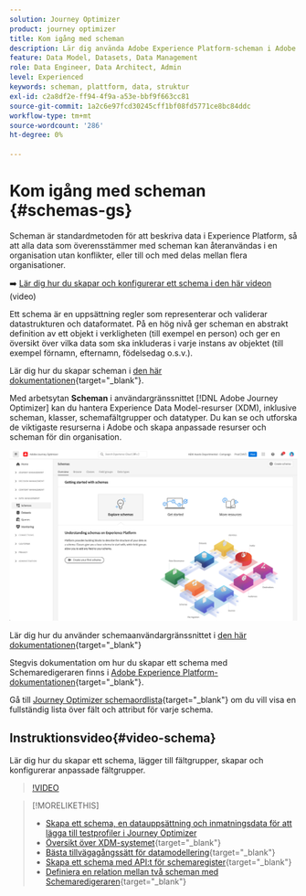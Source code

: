 ```yaml
---
solution: Journey Optimizer
product: journey optimizer
title: Kom igång med scheman
description: Lär dig använda Adobe Experience Platform-scheman i Adobe Journey Optimizer
feature: Data Model, Datasets, Data Management
role: Data Engineer, Data Architect, Admin
level: Experienced
keywords: scheman, plattform, data, struktur
exl-id: c2a8df2e-ff94-4f9a-a53e-bbf9f663cc81
source-git-commit: 1a2c6e97fcd30245cff1bf08fd5771ce8bc84ddc
workflow-type: tm+mt
source-wordcount: '286'
ht-degree: 0%

---
```


# Kom igång med scheman {#schemas-gs}

Scheman är standardmetoden för att beskriva data i Experience Platform, så att alla data som överensstämmer med scheman kan återanvändas i en organisation utan konflikter, eller till och med delas mellan flera organisationer.

➡️ [Lär dig hur du skapar och konfigurerar ett schema i den här videon](#video-schema) (video)

Ett schema är en uppsättning regler som representerar och validerar datastrukturen och dataformatet. På en hög nivå ger scheman en abstrakt definition av ett objekt i verkligheten (till exempel en person) och ger en översikt över vilka data som ska inkluderas i varje instans av objektet (till exempel förnamn, efternamn, födelsedag o.s.v.).

Lär dig hur du skapar scheman i [den här dokumentationen](https://experienceleague.adobe.com/docs/experience-platform/xdm/schema/composition.html?lang=sv-SE){target="_blank"}.

Med arbetsytan **Scheman** i användargränssnittet [!DNL Adobe Journey Optimizer] kan du hantera Experience Data Model-resurser (XDM), inklusive scheman, klasser, schemafältgrupper och datatyper. Du kan se och utforska de viktigaste resurserna i Adobe och skapa anpassade resurser och scheman för din organisation.

![](assets/schemas-home.png)

Lär dig hur du använder schemaanvändargränssnittet i [den här dokumentationen](https://experienceleague.adobe.com/docs/experience-platform/xdm/ui/overview.html?lang=sv-SE){target="_blank"}

Stegvis dokumentation om hur du skapar ett schema med Schemaredigeraren finns i [Adobe Experience Platform-dokumentationen](https://experienceleague.adobe.com/docs/experience-platform/xdm/tutorials/create-schema-ui.html?lang=sv-SE){target="_blank"}.

Gå till [Journey Optimizer schemaordlista](https://experienceleague.adobe.com/tools/ajo-schemas/schema-dictionary.html?lang=sv-SE){target="_blank"} om du vill visa en fullständig lista över fält och attribut för varje schema.


## Instruktionsvideo{#video-schema}

Lär dig hur du skapar ett schema, lägger till fältgrupper, skapar och konfigurerar anpassade fältgrupper.

>[!VIDEO](https://video.tv.adobe.com/v/334461?quality=12)

>[!MORELIKETHIS]
>
>* [Skapa ett schema, en datauppsättning och inmatningsdata för att lägga till testprofiler i Journey Optimizer](../audience/creating-test-profiles.md)
>* [Översikt över XDM-systemet](https://experienceleague.adobe.com/docs/experience-platform/xdm/home.html?lang=sv){target="_blank"}
>* [Bästa tillvägagångssätt för datamodellering](https://experienceleague.adobe.com/docs/experience-platform/xdm/schema/best-practices.html?lang=sv-SE){target="_blank"}
>* [Skapa ett schema med API:t för schemaregister](https://experienceleague.adobe.com/docs/experience-platform/xdm/tutorials/create-schema-api.html?lang=sv-SE){target="_blank"}
>* [Definiera en relation mellan två scheman med Schemaredigeraren](https://experienceleague.adobe.com/docs/experience-platform/xdm/tutorials/relationship-ui.html?lang=sv-SE){target="_blank"}
